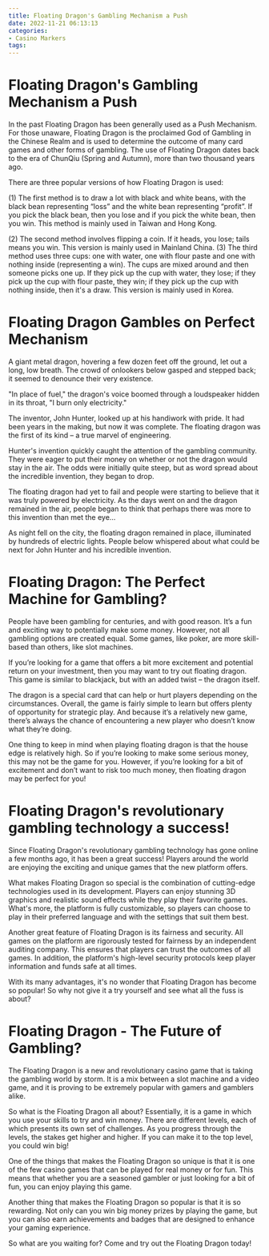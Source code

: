 ```yaml
---
title: Floating Dragon's Gambling Mechanism a Push
date: 2022-11-21 06:13:13
categories:
- Casino Markers
tags:
---
```



#  Floating Dragon's Gambling Mechanism a Push

In the past Floating Dragon has been generally used as a Push Mechanism. For those unaware, Floating Dragon is the proclaimed God of Gambling in the Chinese Realm and is used to determine the outcome of many card games and other forms of gambling. The use of Floating Dragon dates back to the era of ChunQiu (Spring and Autumn), more than two thousand years ago.

There are three popular versions of how Floating Dragon is used:

(1) The first method is to draw a lot with black and white beans, with the black bean representing “loss” and the white bean representing “profit”. If you pick the black bean, then you lose and if you pick the white bean, then you win. This method is mainly used in Taiwan and Hong Kong.

(2) The second method involves flipping a coin. If it heads, you lose; tails means you win. This version is mainly used in Mainland China. 
(3) The third method uses three cups: one with water, one with flour paste and one with nothing inside (representing a win). The cups are mixed around and then someone picks one up. If they pick up the cup with water, they lose; if they pick up the cup with flour paste, they win; if they pick up the cup with nothing inside, then it's a draw. This version is mainly used in Korea.

#  Floating Dragon Gambles on Perfect Mechanism

A giant metal dragon, hovering a few dozen feet off the ground, let out a long, low breath. The crowd of onlookers below gasped and stepped back; it seemed to denounce their very existence.

"In place of fuel," the dragon's voice boomed through a loudspeaker hidden in its throat, "I burn only electricity."

The inventor, John Hunter, looked up at his handiwork with pride. It had been years in the making, but now it was complete. The floating dragon was the first of its kind – a true marvel of engineering.

Hunter's invention quickly caught the attention of the gambling community. They were eager to put their money on whether or not the dragon would stay in the air. The odds were initially quite steep, but as word spread about the incredible invention, they began to drop.

The floating dragon had yet to fail and people were starting to believe that it was truly powered by electricity. As the days went on and the dragon remained in the air, people began to think that perhaps there was more to this invention than met the eye…



As night fell on the city, the floating dragon remained in place, illuminated by hundreds of electric lights. People below whispered about what could be next for John Hunter and his incredible invention.

#  Floating Dragon: The Perfect Machine for Gambling?

People have been gambling for centuries, and with good reason. It’s a fun and exciting way to potentially make some money. However, not all gambling options are created equal. Some games, like poker, are more skill-based than others, like slot machines.

If you’re looking for a game that offers a bit more excitement and potential return on your investment, then you may want to try out floating dragon. This game is similar to blackjack, but with an added twist – the dragon itself.

The dragon is a special card that can help or hurt players depending on the circumstances. Overall, the game is fairly simple to learn but offers plenty of opportunity for strategic play. And because it’s a relatively new game, there’s always the chance of encountering a new player who doesn’t know what they’re doing.

One thing to keep in mind when playing floating dragon is that the house edge is relatively high. So if you’re looking to make some serious money, this may not be the game for you. However, if you’re looking for a bit of excitement and don’t want to risk too much money, then floating dragon may be perfect for you!

#  Floating Dragon's revolutionary gambling technology a success!

Since Floating Dragon's revolutionary gambling technology has gone online a few months ago, it has been a great success! Players around the world are enjoying the exciting and unique games that the new platform offers.

What makes Floating Dragon so special is the combination of cutting-edge technologies used in its development. Players can enjoy stunning 3D graphics and realistic sound effects while they play their favorite games. What's more, the platform is fully customizable, so players can choose to play in their preferred language and with the settings that suit them best.

Another great feature of Floating Dragon is its fairness and security. All games on the platform are rigorously tested for fairness by an independent auditing company. This ensures that players can trust the outcomes of all games. In addition, the platform's high-level security protocols keep player information and funds safe at all times.

With its many advantages, it's no wonder that Floating Dragon has become so popular! So why not give it a try yourself and see what all the fuss is about?

#  Floating Dragon - The Future of Gambling?

The Floating Dragon is a new and revolutionary casino game that is taking the gambling world by storm. It is a mix between a slot machine and a video game, and it is proving to be extremely popular with gamers and gamblers alike.

So what is the Floating Dragon all about? Essentially, it is a game in which you use your skills to try and win money. There are different levels, each of which presents its own set of challenges. As you progress through the levels, the stakes get higher and higher. If you can make it to the top level, you could win big!

One of the things that makes the Floating Dragon so unique is that it is one of the few casino games that can be played for real money or for fun. This means that whether you are a seasoned gambler or just looking for a bit of fun, you can enjoy playing this game.

Another thing that makes the Floating Dragon so popular is that it is so rewarding. Not only can you win big money prizes by playing the game, but you can also earn achievements and badges that are designed to enhance your gaming experience.

So what are you waiting for? Come and try out the Floating Dragon today!
